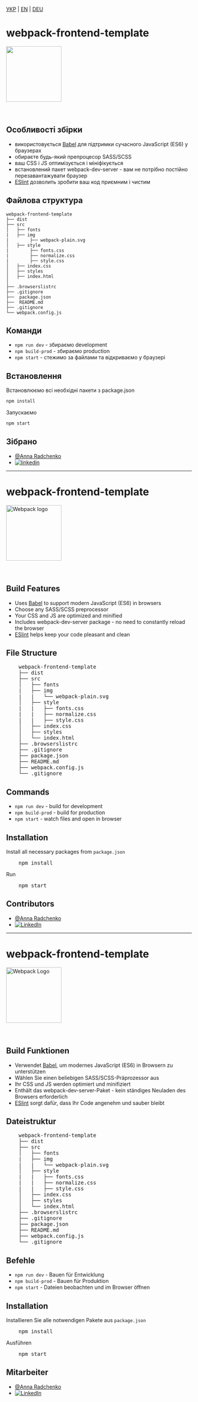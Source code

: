 [УКР](#webpack-rent-ukr) | [EN](#webpack-english) | [DEU](#webpack-german)

  <h1 id="webpack-ukr">webpack-frontend-template</h1>

<div>
    <a href="https://github.com/AmmelyStar/webpack-frontend-template">
        <img width="150" height="150" src="https://webpack.js.org/assets/icon-square-big.svg">
    </a>
</div>
<br/>
<br/>


## Особливості збірки

* використовується [Babel](https://babeljs.io/) для підтримки сучасного JavaScript (ES6) у браузерах
* обираєте будь-який препроцесор SASS/SCSS
* ваш CSS і JS оптимізується і мініфікується
* встановлений пакет webpack-dev-server - вам не потрібно постійно перезавантажувати браузер
* [ESlint](https://eslint.org/) дозволить зробити ваш код приємним і чистим

## Файлова структура

```
webpack-frontend-template
├── dist
├── src
│   ├── fonts
|   ├── img
|        ├── webpack-plain.svg
│   ├── style
|        ├── fonts.css
|        ├── normalize.css
|        ├── style.css
│   ├── index.css
│   ├── styles
│   ├── index.html
│ 
├── .browserslistrc
├── .gitignore  
├──  package.json
├──  README.md
├── .gitignore
└── webpack.config.js
```



## Команди

* ```npm run dev``` - збираємо development
* ```npm build-prod``` - збираємо production
* ```npm start``` - стежимо за файлами та відкриваємо у браузері


## Встановлення

Встановлюємо всі необхідні пакети з package.json

```bash
npm install
```

Запускаємо

```bash
npm start
```

## Зібрано

*  [@Anna Radchenko](https://github.com/AmmelyStar) 
*  [![linkedin](https://img.shields.io/badge/linkedin-0A66C2?style=for-the-badge&logo=linkedin&logoColor=white)](https://www.linkedin.com/in/anna--radchenko/)

  ________________________________________________________________________________________________________________________________


  <h1 id="webpack-english">webpack-frontend-template</h1>
  
<div>
    <a href="https://github.com/AmmelyStar/webpack-frontend-template">
        <img width="150" height="150" src="https://webpack.js.org/assets/icon-square-big.svg" alt="Webpack logo">
    </a>
</div>
<br/>
<br/>

<h2>Build Features</h2>
<ul>
    <li>Uses <a href="https://babeljs.io/">Babel</a> to support modern JavaScript (ES6) in browsers</li>
    <li>Choose any SASS/SCSS preprocessor</li>
    <li>Your CSS and JS are optimized and minified</li>
    <li>Includes webpack-dev-server package - no need to constantly reload the browser</li>
    <li><a href="https://eslint.org/">ESlint</a> helps keep your code pleasant and clean</li>
</ul>

<h2>File Structure</h2>
<pre>
    webpack-frontend-template
    ├── dist
    ├── src
    │   ├── fonts
    |   ├── img
    |   |   └── webpack-plain.svg
    │   ├── style
    |   |   ├── fonts.css
    |   |   ├── normalize.css
    |   |   ├── style.css
    │   ├── index.css
    │   ├── styles
    │   └── index.html
    ├── .browserslistrc
    ├── .gitignore  
    ├── package.json
    ├── README.md
    ├── webpack.config.js
    └── .gitignore
</pre>

<h2>Commands</h2>
<ul>
    <li><code>npm run dev</code> - build for development</li>
    <li><code>npm build-prod</code> - build for production</li>
    <li><code>npm start</code> - watch files and open in browser</li>
</ul>

<h2>Installation</h2>
<p>Install all necessary packages from <code>package.json</code></p>
<pre>
    npm install
</pre>
<p>Run</p>
<pre>
    npm start
</pre>

<h2>Contributors</h2>
<ul>
    <li><a href="https://github.com/AmmelyStar">@Anna Radchenko</a></li>
    <li><a href="https://www.linkedin.com/in/anna--radchenko/"><img src="https://img.shields.io/badge/linkedin-0A66C2?style=for-the-badge&logo=linkedin&logoColor=white" alt="LinkedIn"></a></li>
</ul>

  ________________________________________________________________________________________________________________________________
  <h1 id="webpack-german">webpack-frontend-template</h1>

<div>
    <a href="https://github.com/AmmelyStar/webpack-frontend-template">
        <img width="150" height="150" src="https://webpack.js.org/assets/icon-square-big.svg" alt="Webpack Logo">
    </a>
</div>
<br/>
<br/>

<h2>Build Funktionen</h2>
<ul>
    <li>Verwendet <a href="https://babeljs.io/">Babel</a>, um modernes JavaScript (ES6) in Browsern zu unterstützen</li>
    <li>Wählen Sie einen beliebigen SASS/SCSS-Präprozessor aus</li>
    <li>Ihr CSS und JS werden optimiert und minifiziert</li>
    <li>Enthält das webpack-dev-server-Paket - kein ständiges Neuladen des Browsers erforderlich</li>
    <li><a href="https://eslint.org/">ESlint</a> sorgt dafür, dass Ihr Code angenehm und sauber bleibt</li>
</ul>

<h2>Dateistruktur</h2>
<pre>
    webpack-frontend-template
    ├── dist
    ├── src
    │   ├── fonts
    |   ├── img
    |   |   └── webpack-plain.svg
    │   ├── style
    |   |   ├── fonts.css
    |   |   ├── normalize.css
    |   |   ├── style.css
    │   ├── index.css
    │   ├── styles
    │   └── index.html
    ├── .browserslistrc
    ├── .gitignore  
    ├── package.json
    ├── README.md
    ├── webpack.config.js
    └── .gitignore
</pre>

<h2>Befehle</h2>
<ul>
    <li><code>npm run dev</code> - Bauen für Entwicklung</li>
    <li><code>npm build-prod</code> - Bauen für Produktion</li>
    <li><code>npm start</code> - Dateien beobachten und im Browser öffnen</li>
</ul>

<h2>Installation</h2>
<p>Installieren Sie alle notwendigen Pakete aus <code>package.json</code></p>
<pre>
    npm install
</pre>
<p>Ausführen</p>
<pre>
    npm start
</pre>

<h2>Mitarbeiter</h2>
<ul>
    <li><a href="https://github.com/AmmelyStar">@Anna Radchenko</a></li>
    <li><a href="https://www.linkedin.com/in/anna--radchenko/"><img src="https://img.shields.io/badge/linkedin-0A66C2?style=for-the-badge&logo=linkedin&logoColor=white" alt="LinkedIn"></a></li>
</ul>


